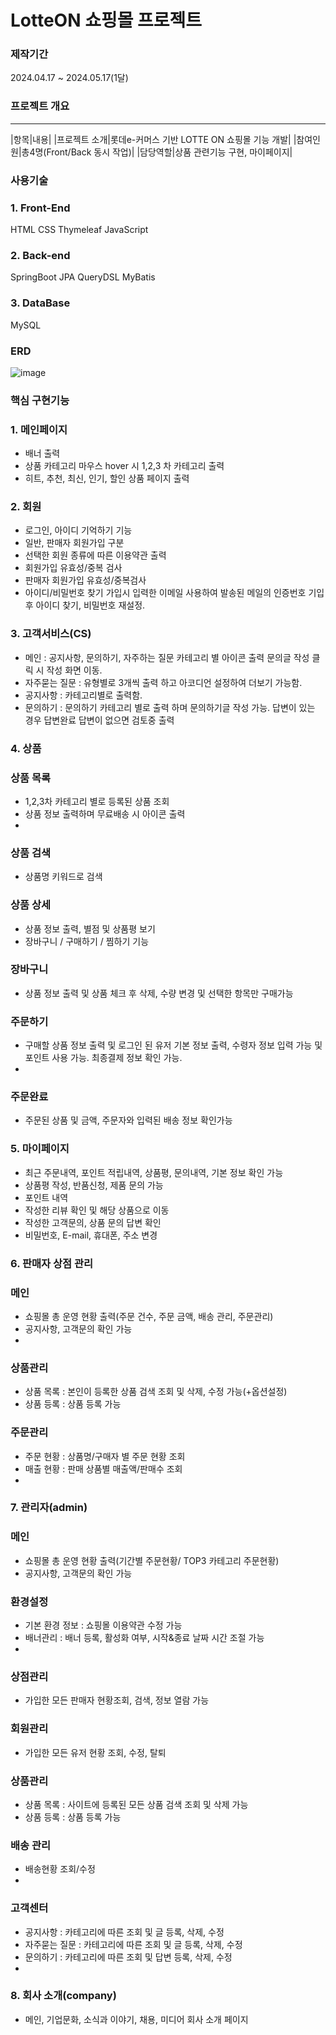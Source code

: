 # LotteON 쇼핑몰 프로젝트

### 제작기간

2024.04.17 ~ 2024.05.17(1달)

### 프로젝트 개요
--------------------------------------------------------------
|항목|내용|
|프로젝트 소개|롯데e-커머스 기반 LOTTE ON 쇼핑몰 기능 개발|
|참여인원|총4명(Front/Back 동시 작업)|
|담당역할|상품 관련기능 구현, 마이페이지|


### 사용기술 

### 1. Front-End
HTML
CSS
Thymeleaf
JavaScript
### 2. Back-end
SpringBoot
JPA
QueryDSL
MyBatis
### 3. DataBase
MySQL


### ERD
![image](https://github.com/Taeyoung20230727/myLotteOn/assets/140632598/c1fe3251-5b57-4d09-934e-cf9cf4f0404c)

### 핵심 구현기능

### 1. 메인페이지
- 배너 출력
- 상품 카테고리 마우스 hover 시 1,2,3 차 카테고리 출력
- 히트, 추천, 최신, 인기, 할인 상품 페이지 출력


### 2. 회원
 - 로그인, 아이디 기억하기 기능
 - 일반, 판매자 회원가입 구분
 - 선택한 회원 종류에 따른 이용약관 출력
 - 회원가입 유효성/중복 검사
 - 판매자 회원가입 유효성/중복검사
 - 아이디/비밀번호 찾기 가입시 입력한 이메일 사용하여 발송된 메일의 인증번호 기입 후 아이디 찾기, 비밀번호 재설정.


### 3. 고객서비스(CS)
 - 메인 : 공지사항, 문의하기, 자주하는 질문 카테고리 별 아이콘 출력 문의글 작성 클릭 시 작성 화면 이동.
 - 자주묻는 질문 : 유형별로 3개씩 출력 하고 아코디언 설정하여 더보기 가능함.
 - 공지사항 : 카테고리별로 출력함.
 - 문의하기 : 문의하기 카테고리 별로 출력 하며 문의하기글 작성 가능. 답변이 있는 경우 답변완료 답변이 없으면 검토중 출력


### 4. 상품

###  상품 목록
- 1,2,3차 카테고리 별로 등록된 상품 조회
- 상품 정보 출력하며 무료배송 시 아이콘 출력
- 
###  상품 검색
- 상품명 키워드로 검색
  
### 상품 상세
- 상품 정보 출력, 별점 및 상품평 보기
- 장바구니 / 구매하기 / 찜하기 기능
  
### 장바구니
- 상품 정보 출력 및 상품 체크 후 삭제, 수량 변경 및 선택한 항목만 구매가능
  
### 주문하기
- 구매할 상품 정보 출력 및 로그인 된 유저 기본 정보 출력, 수령자 정보 입력 가능 및 포인트 사용 가능. 최종결제 정보 확인 가능.
- 
### 주문완료
- 주문된 상품 및 금액, 주문자와 입력된 배송 정보 확인가능

 
### 5. 마이페이지
- 최근 주문내역, 포인트 적립내역, 상품평, 문의내역, 기본 정보 확인 가능
- 상품평 작성, 반품신청, 제품 문의 가능
- 포인트 내역
- 작성한 리뷰 확인 및 해당 상품으로 이동
- 작성한 고객문의, 상품 문의 답변 확인
- 비밀번호, E-mail, 휴대폰, 주소 변경
  
### 6. 판매자 상점 관리

### 메인
- 쇼핑몰 총 운영 현황 출력(주문 건수, 주문 금액, 배송 관리, 주문관리)
- 공지사항, 고객문의 확인 가능
- 
### 상품관리
- 상품 목록 : 본인이 등록한 상품 검색 조회 및 삭제, 수정 가능(+옵션설정)
- 상품 등록 : 상품 등록 가능
  
### 주문관리
- 주문 현황 : 상품명/구매자 별 주문 현황 조회
- 매출 현황 : 판매 상품별 매출액/판매수 조회
- 
### 7. 관리자(admin)

### 메인
- 쇼핑몰 총 운영 현황 출력(기간별 주문현황/ TOP3 카테고리 주문현황)
- 공지사항, 고객문의 확인 가능
 
### 환경설정
- 기본 환경 정보 : 쇼핑몰 이용약관 수정 가능
- 배너관리 : 배너 등록, 활성화 여부, 시작&종료 날짜 시간 조절 가능
- 
### 상점관리
- 가입한 모든 판매자 현황조회, 검색, 정보 열람 가능
  
### 회원관리
- 가입한 모든 유저 현황 조회, 수정, 탈퇴

### 상품관리
- 상품 목록 : 사이트에 등록된 모든 상품 검색 조회 및 삭제 가능
- 상품 등록 : 상품 등록 가능
  
### 배송 관리
- 배송현황 조회/수정
- 
### 고객센터
- 공지사항 : 카테고리에 따른 조회 및 글 등록, 삭제, 수정
- 자주묻는 질문 : 카테고리에 따른 조회 및 글 등록, 삭제, 수정
- 문의하기 : 카테고리에 따른 조회 및 답변 등록, 삭제, 수정
- 
### 8. 회사 소개(company)
- 메인, 기업문화, 소식과 이야기, 채용, 미디어 회사 소개 페이지






































